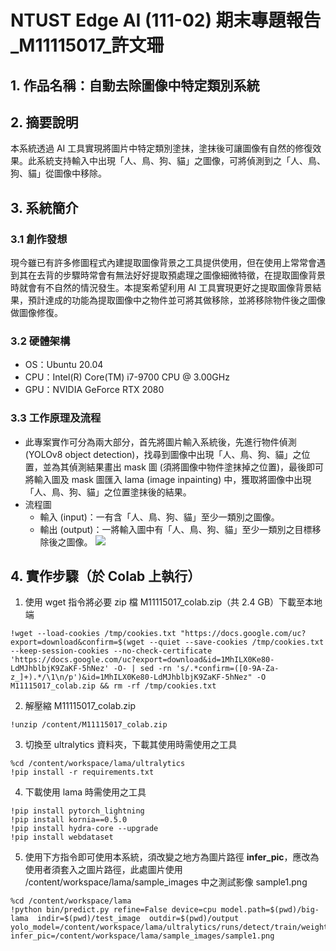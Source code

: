 # NTUST Edge AI (111-02) 期末專題報告_M11115017_許文珊

## 1. 作品名稱：自動去除圖像中特定類別系統

## 2. 摘要說明
本系統透過 AI 工具實現將圖片中特定類別塗抹，塗抹後可讓圖像有自然的修復效果。此系統支持輸入中出現「人、鳥、狗、貓」之圖像，可將偵測到之「人、鳥、狗、貓」從圖像中移除。

## 3. 系統簡介
### 3.1 創作發想
現今雖已有許多修圖程式內建提取圖像背景之工具提供使用，但在使用上常常會遇到其在去背的步驟時常會有無法好好提取預處理之圖像細微特徵，在提取圖像背景時就會有不自然的情況發生。本提案希望利用 AI 工具實現更好之提取圖像背景結果，預計達成的功能為提取圖像中之物件並可將其做移除，並將移除物件後之圖像做圖像修復。

### 3.2 硬體架構
* OS：Ubuntu 20.04
* CPU：Intel(R) Core(TM) i7-9700 CPU @ 3.00GHz
* GPU：NVIDIA GeForce RTX 2080

### 3.3 工作原理及流程
* 此專案實作可分為兩大部分，首先將圖片輸入系統後，先進行物件偵測 (YOLOv8 object detection)，找尋到圖像中出現「人、鳥、狗、貓」之位置，並為其偵測結果畫出 mask 圖 (須將圖像中物件塗抹掉之位置)，最後即可將輸入圖及 mask 圖匯入 lama (image inpainting) 中，獲取將圖像中出現「人、鳥、狗、貓」之位置塗抹後的結果。
* 流程圖
    * 輸入 (input)：一有含「人、鳥、狗、貓」至少一類別之圖像。
    * 輸出 (output)：一將輸入圖中有「人、鳥、狗、貓」至少一類別之目標移除後之圖像。
![](https://imgur.com/7jQKo3o.png)

## 4. 實作步驟（於 Colab 上執行）
1. 使用 wget 指令將必要 zip 檔 M11115017_colab.zip（共 2.4 GB）下載至本地端
```
!wget --load-cookies /tmp/cookies.txt "https://docs.google.com/uc?export=download&confirm=$(wget --quiet --save-cookies /tmp/cookies.txt --keep-session-cookies --no-check-certificate 'https://docs.google.com/uc?export=download&id=1MhILX0Ke80-LdMJhblbjK9ZaKF-5hNez' -O- | sed -rn 's/.*confirm=([0-9A-Za-z_]+).*/\1\n/p')&id=1MhILX0Ke80-LdMJhblbjK9ZaKF-5hNez" -O M11115017_colab.zip && rm -rf /tmp/cookies.txt
```
2. 解壓縮 M11115017_colab.zip
```
!unzip /content/M11115017_colab.zip
```
3. 切換至 ultralytics 資料夾，下載其使用時需使用之工具
```
%cd /content/workspace/lama/ultralytics
!pip install -r requirements.txt 
```
4. 下載使用 lama 時需使用之工具
```
!pip install pytorch_lightning
!pip install kornia==0.5.0
!pip install hydra-core --upgrade
!pip install webdataset
```
5. 使用下方指令即可使用本系統，須改變之地方為圖片路徑 **infer_pic**，應改為使用者須套入之圖片路徑，此處圖片使用 /content/workspace/lama/sample_images 中之測試影像 sample1.png
```
%cd /content/workspace/lama
!python bin/predict.py refine=False device=cpu model.path=$(pwd)/big-lama  indir=$(pwd)/test_image  outdir=$(pwd)/output yolo_model=/content/workspace/lama/ultralytics/runs/detect/train/weights/best.pt infer_pic=/content/workspace/lama/sample_images/sample1.png
```




